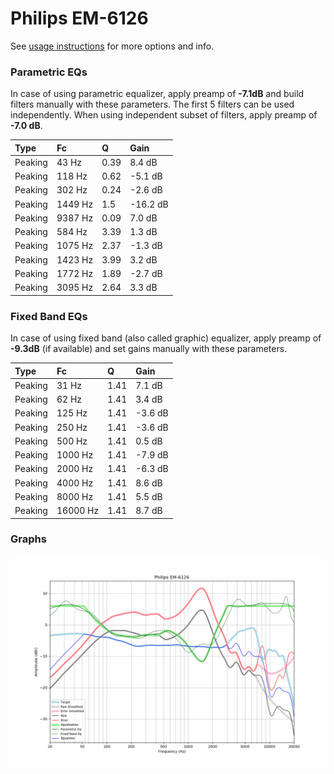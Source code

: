# Philips EM-6126
See [usage instructions](https://github.com/jaakkopasanen/AutoEq#usage) for more options and info.

### Parametric EQs
In case of using parametric equalizer, apply preamp of **-7.1dB** and build filters manually
with these parameters. The first 5 filters can be used independently.
When using independent subset of filters, apply preamp of **-7.0 dB**.

| Type    | Fc      |    Q | Gain     |
|:--------|:--------|:-----|:---------|
| Peaking | 43 Hz   | 0.39 | 8.4 dB   |
| Peaking | 118 Hz  | 0.62 | -5.1 dB  |
| Peaking | 302 Hz  | 0.24 | -2.6 dB  |
| Peaking | 1449 Hz | 1.5  | -16.2 dB |
| Peaking | 9387 Hz | 0.09 | 7.0 dB   |
| Peaking | 584 Hz  | 3.39 | 1.3 dB   |
| Peaking | 1075 Hz | 2.37 | -1.3 dB  |
| Peaking | 1423 Hz | 3.99 | 3.2 dB   |
| Peaking | 1772 Hz | 1.89 | -2.7 dB  |
| Peaking | 3095 Hz | 2.64 | 3.3 dB   |

### Fixed Band EQs
In case of using fixed band (also called graphic) equalizer, apply preamp of **-9.3dB**
(if available) and set gains manually with these parameters.

| Type    | Fc       |    Q | Gain    |
|:--------|:---------|:-----|:--------|
| Peaking | 31 Hz    | 1.41 | 7.1 dB  |
| Peaking | 62 Hz    | 1.41 | 3.4 dB  |
| Peaking | 125 Hz   | 1.41 | -3.6 dB |
| Peaking | 250 Hz   | 1.41 | -3.6 dB |
| Peaking | 500 Hz   | 1.41 | 0.5 dB  |
| Peaking | 1000 Hz  | 1.41 | -7.9 dB |
| Peaking | 2000 Hz  | 1.41 | -6.3 dB |
| Peaking | 4000 Hz  | 1.41 | 8.6 dB  |
| Peaking | 8000 Hz  | 1.41 | 5.5 dB  |
| Peaking | 16000 Hz | 1.41 | 8.7 dB  |

### Graphs
![](./Philips%20EM-6126.png)
